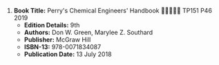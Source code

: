 1. **Book Title:** Perry's Chemical Engineers' Handbook 🚨🚨🚨🚨🚨 TP151 P46 2019
   - **Edition Details:** 9th
   - **Authors:** Don W. Green, Marylee Z. Southard
   - **Publisher:** McGraw Hill
   - **ISBN-13:** 978-0071834087
   - **Publication Date:** 13 July 2018
